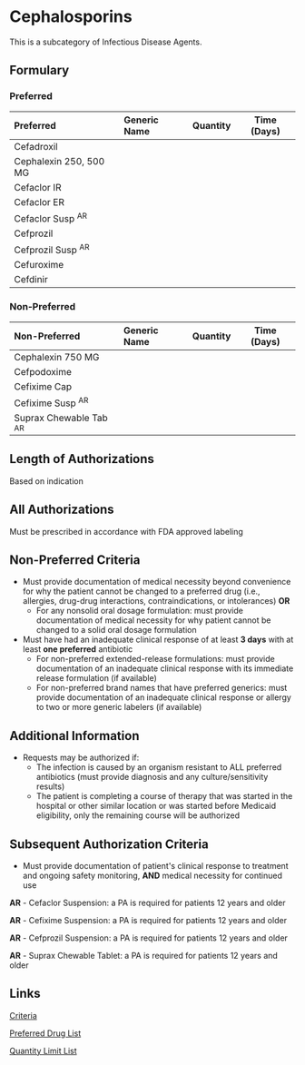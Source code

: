 # Cephalosporins

This is a subcategory of Infectious Disease Agents.

## Formulary

### Preferred

| Preferred             | Generic Name | Quantity | Time (Days) |
| :-------------------- | :----------- | :------: | :---------: |
| Cefadroxil            |              |          |             |
| Cephalexin 250, 500 MG |              |          |             |
| Cefaclor IR             |              |          |             |
| Cefaclor ER           |              |          |             |
| Cefaclor Susp <sup>AR</sup>     |              |          |             |
| Cefprozil             |              |          |             |
| Cefprozil Susp <sup>AR</sup>     |              |          |             |
| Cefuroxime            |              |          |             |
| Cefdinir              |              |          |             |

### Non-Preferred

| Non-Preferred          | Generic Name | Quantity | Time (Days) |
| :--------------------- | :----------- | :------: | :---------: |
| Cephalexin 750 MG      |              |          |             |
| Cefpodoxime            |              |          |             |
| Cefixime Cap           |              |          |             |
| Cefixime Susp <sup>AR</sup>       |              |          |             |
| Suprax Chewable Tab <sup>AR</sup> |              |          |             |

## Length of Authorizations

Based on indication

## All Authorizations

Must be prescribed in accordance with FDA approved labeling

## Non-Preferred Criteria

- Must provide documentation of medical necessity beyond convenience for why the patient cannot be changed to a preferred drug (i.e., allergies, drug-drug interactions, contraindications, or intolerances) **OR**
    - For any nonsolid oral dosage formulation: must provide documentation of medical necessity for why patient cannot be changed to a solid oral dosage formulation
- Must have had an inadequate clinical response of at least **3 days** with at least **one preferred** antibiotic
    - For non-preferred extended-release formulations: must provide documentation of an inadequate clinical response with its immediate release formulation (if available)
    - For non-preferred brand names that have preferred generics: must provide documentation of an inadequate clinical response or allergy to two or more generic labelers (if available)

## Additional Information

- Requests may be authorized if:
    - The infection is caused by an organism resistant to ALL preferred antibiotics (must provide diagnosis and any culture/sensitivity results)
    - The patient is completing a course of therapy that was started in the hospital or other similar location or was started before Medicaid eligibility, only the remaining course will be authorized

## Subsequent Authorization Criteria

- Must provide documentation of patient's clinical response to treatment and ongoing safety monitoring, **AND** medical necessity for continued use

**AR** - Cefaclor Suspension: a PA is required for patients 12 years and older

**AR** - Cefixime Suspension: a PA is required for patients 12 years and older

**AR** - Cefprozil Suspension: a PA is required for patients 12 years and older

**AR** - Suprax Chewable Tablet: a PA is required for patients 12 years and older

## Links

[Criteria](https://pharmacy.medicaid.ohio.gov/sites/default/files/20230101_UPDL%20_Criteria_APPROVED.pdf#page=75)

[Preferred Drug List](https://pharmacy.medicaid.ohio.gov/sites/default/files/20230101_UPDL_APPROVED_12.13.22.pdf#page=25)

[Quantity Limit List](https://pharmacy.medicaid.ohio.gov/sites/default/files/20230101_Ohio_Medicaid_Quantity_Document_APPROVED.pdf)
